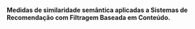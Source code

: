 #### Medidas de similaridade semântica aplicadas a Sistemas de Recomendação com Filtragem Baseada em Conteúdo.
